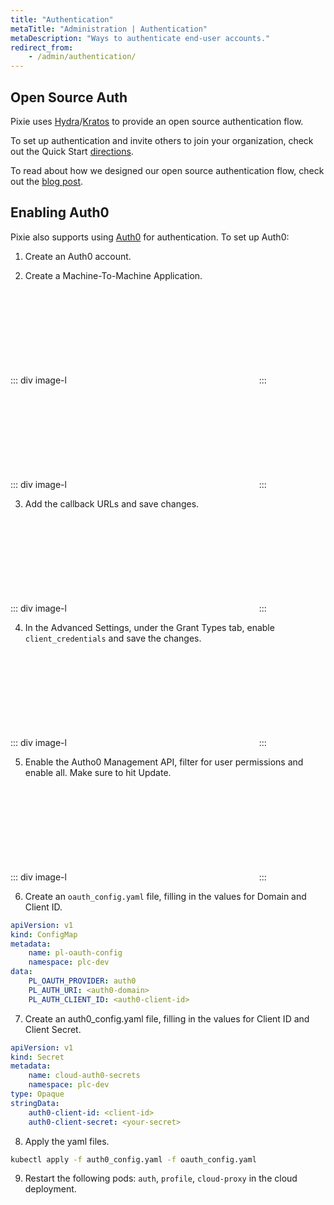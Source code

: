 ```yaml
---
title: "Authentication"
metaTitle: "Administration | Authentication"
metaDescription: "Ways to authenticate end-user accounts."
redirect_from:
    - /admin/authentication/
---
```


## Open Source Auth

Pixie uses [Hydra](https://www.ory.sh/hydra/)/[Kratos](https://www.ory.sh/kratos/) to provide an  open source authentication flow.

To set up authentication and invite others to join your organization, check out the Quick Start [directions](/installing-pixie/quick-start/#authentication-using-kratos-hydra).

To read about how we designed our open source authentication flow, check out the [blog post](https://blog.px.dev/open-source-auth/ossauth/).

## Enabling Auth0

Pixie also supports using [Auth0](https://auth0.com/docs) for authentication. To set up Auth0:

1. Create an Auth0 account.

2. Create a Machine-To-Machine Application.

::: div image-l
<svg title='' src='authentication/m2mapp.png'/>
:::

::: div image-l
<svg title='' src='authentication/create_app.png'/>
:::

3. Add the callback URLs and save changes.

::: div image-l
<svg title='' src='authentication/add_callback_url.png'/>
:::

4. In the Advanced Settings, under the Grant Types tab, enable `client_credentials` and save the changes.

::: div image-l
<svg title='' src='authentication/enable_credentials.png'/>
:::

5. Enable the Autho0 Management API, filter for user permissions and enable all. Make sure to hit Update.

::: div image-l
<svg title='' src='authentication/mgmt_api.png'/>
:::

6. Create an `oauth_config.yaml` file, filling in the values for Domain and Client ID.

```yaml
apiVersion: v1
kind: ConfigMap
metadata:
    name: pl-oauth-config
    namespace: plc-dev
data:
    PL_OAUTH_PROVIDER: auth0
    PL_AUTH_URI: <auth0-domain>
    PL_AUTH_CLIENT_ID: <auth0-client-id>
```

7. Create an auth0_config.yaml file, filling in the values for Client ID and Client Secret.

```yaml
apiVersion: v1
kind: Secret
metadata:
    name: cloud-auth0-secrets
    namespace: plc-dev
type: Opaque
stringData:
    auth0-client-id: <client-id>
    auth0-client-secret: <your-secret>
```

8. Apply the yaml files.

```bash
kubectl apply -f auth0_config.yaml -f oauth_config.yaml
```

9. Restart the following pods: `auth`, `profile`, `cloud-proxy` in the cloud deployment.
